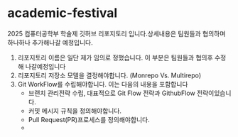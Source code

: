 # academic-festival
2025 컴퓨터공학부 학술제 깃허브 리포지토리 입니다.상세내용은 팀원들과 협의하며 하나하나 추가해나갈 예정입니다.

1. 리포지토리 이름은 일단 제가 임의로 정했습니다. 이 부분은 팀원들과 협의후 수정해 나갈예정입니다
2. 리포지토리 저장소 모델을 결정해야합니다. (Monrepo Vs. Multirepo)
3. Git WorkFlow를 수립해야합니다. 이는 다음의 내용을 포함합니다
   - 브랜치 관리전략 수립, 대표적으로 Git Flow 전략과 GithubFlow 전략이있습니다.
   - 커밋 메시지 규칙을 정의해야합니다.
   - Pull Request(PR)프로세스를 정의해야합니다.
   - 
